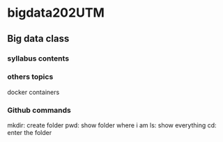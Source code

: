 # bigdata202UTM

## Big data class

### syllabus contents 


### others topics 
docker containers 


### Github commands
mkdir: create folder
pwd: show folder where i am
ls: show everything
cd: enter the folder

